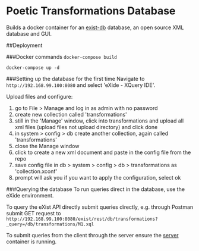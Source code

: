 # Poetic Transformations Database
Builds a docker container for an [exist-db](http://exist-db.org/exist/apps/homepage/index.html) database, an open source XML database and GUI.

##Deployment

###Docker commands
```docker-compose build ```

```docker-compose up -d```

###Setting up the database for the first time
Navigate to ```http://192.168.99.100:8080``` and select 'eXide - XQuery IDE'.

Upload files and configure:
1. go to File > Manage and log in as admin with no password
2. create new collection called 'transformations'
3. still in the 'Manage' window, click into transformations and upload all xml files (upload files not upload directory) and click done
4. in system > config > db create another collection, again called 'transformations'
5. close the Manage window
6. click to create a new xml document and paste in the config file from the repo
7. save config file in db > system > config > db > transformations as 'collection.xconf'
8. prompt will ask you if you want to apply the configuration, select ok

###Querying the database
To run queries direct in the database, use the eXide environment. 

To query the eXist API directly submit queries directly, e.g. through Postman submit GET request to ```http://192.168.99.100:8080/exist/rest/db/transformations?_query=/db/transformations/M1.xql```

To submit queries from the client through the server ensure the [server](https://github.com/ATNU/poetic-transformations-server) container is running. 